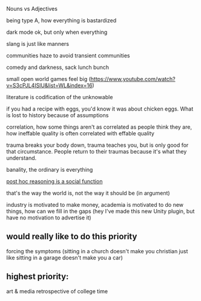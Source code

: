 Nouns vs Adjectives

being type A, how everything is bastardized

dark mode ok, but only when everything

slang is just like manners

communities haze to avoid transient communities

comedy and darkness, sack lunch bunch

small open world games feel big
(https://www.youtube.com/watch?v=S3cPJL4ISlU&list=WL&index=16)

literature is codification of the unknowable

if you had a recipe with eggs, you'd know it was about chicken eggs. What is lost to history because of assumptions

correlation, how some things aren't as correlated as people think they are, how ineffable quality is often correlated with effable quality

trauma breaks your body down, trauma teaches you, but is only good for that circumstance. People return to their traumas because it's what they understand.

banality, the ordinary is everything

[post hoc reasoning is a social function](https://www.youtube.com/watch?v=_ArVh3Cj9rw&list=PLM0XOPE-p91H0bY1nrHPiSILBMsCEJ6AL&index=10&t=180s)

that's the way the world is, not the way it should be (in argument)

industry is motivated to make money, academia is motivated to do new things, how can we fill in the gaps (hey I've made this new Unity plugin, but have no motivation to advertise it)

would really like to do this priority
-------------------------------------

forcing the symptoms (sitting in a church doesn't make you christian just like sitting in a garage doesn't make you a car)

highest priority:
-----------------

art & media
retrospective of college
time
